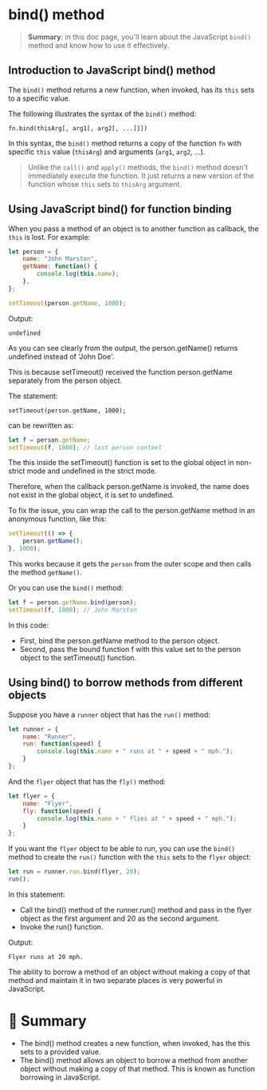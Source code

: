 # bind() method

> __Summary__: in this doc page, you'll learn about the JavaScript `bind()` method and know how to use it effectively.

## Introduction to JavaScript bind() method

The `bind()` method returns a new function, when invoked, has its `this` sets to a specific value.

The following illustrates the syntax of the `bind()` method:

```
fn.bind(thisArg[, arg1[, arg2[, ...]]])
```

In this syntax, the `bind()` method returns a copy of the function `fn` with specific `this` value (`thisArg`) and arguments (`arg1`, `arg2`, ...).

> Unlike the `call()` and `apply()` methods, the `bind()` method doesn't immediately execute the function. It just returns a new version of the function whose `this` sets to `thisArg` argument.

## Using JavaScript bind() for function binding

When you pass a method of an object is to another function as callback, the `this` is lost. For example:

```js
let person = {
    name: "John Marston",
    getName: function() {
        console.log(this.name);
    },
};

setTimeout(person.getName, 1000);
```

Output:

```
undefined
```

As you can see clearly from the output, the person.getName() returns undefined instead of 'John Doe'.

This is because setTimeout() received the function person.getName separately from the person object.

The statement:

```
setTimeout(person.getName, 1000);
```

can be rewritten as:

```js
let f = person.getName;
setTimeout(f, 1000); // lost person context
```

The this inside the setTimeout() function is set to the global object in non-strict mode and undefined in the strict mode.

Therefore, when the callback person.getName is invoked, the name does not exist in the global object, it is set to undefined.

To fix the issue, you can wrap the call to the person.getName method in an anonymous function, like this:

```js
setTimeout(() => {
    person.getName();
}, 1000);
```

This works because it gets the `person` from the outer scope and then calls the method `getName()`.

Or you can use the `bind()` method:

```js
let f = person.getName.bind(person);
setTimeout(f, 1000); // John Marston
```

In this code:

- First, bind the person.getName method to the person object.
- Second, pass the bound function f with this value set to the person object to the setTimeout() function.

## Using bind() to borrow methods from different objects

Suppose you have a `runner` object that has the `run()` method:

```js
let runner = {
    name: "Runner",
    run: function(speed) {
        console.log(this.name + " runs at " + speed + " mph.");
    }
};
```

And the `flyer` object that has the `fly()` method:

```js
let flyer = {
    name: "Flyer",
    fly: function(speed) {
        console.log(this.name + " flies at " + speed + " mph.");
    }
};
```

If you want the `flyer` object to be able to run, you can use the `bind()` method to create the `run()` function with the `this` sets to the `flyer` object:

```js
let run = runner.run.bind(flyer, 20);
run();
```

In this statement:

- Call the bind() method of the runner.run() method and pass in the flyer object as the first argument and 20 as the second argument.
- Invoke the run() function.

Output:

```
Flyer runs at 20 mph.
```

The ability to borrow a method of an object without making a copy of that method and maintain it in two separate places is very powerful in JavaScript.

# :memo: Summary

- The bind() method creates a new function, when invoked, has the this sets to a provided value.
- The bind() method allows an object to borrow a method from another object without making a copy of that method. This is known as function borrowing in JavaScript.
